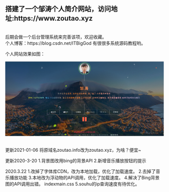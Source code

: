 
<h2>搭建了一个邹涛个人简介网站，访问地址:https://www.zoutao.xyz </h2>
<br>
后期会做一个后台管理系统来完善该项，欢迎收藏。
<br>
个人博客：https://blog.csdn.net/ITBigGod   
有很很多系统源码教程哟。

<br>

个人网站效果如图：

![图示](https://github.com/IsZouTao/zoutao.github.io/blob/master/showpic.png)


<br>
更新2021-01-06
将原域名zoutao.info改为zoutao.xyz，为啥？便宜~


更新2020-3-20
1.背景图改用bing的背景API
2.新增音乐播放按钮的提示

2020.3.22
1.改掉了字体库CDN，改为本地加载，优化了加载速度。 
2.去掉了音乐播放功能 
3.本地改为浮动物的API调用，优化了加载速度。 
4.解决了Bing背景图的API调用出错。 indexmain.css
5.souhu的ip查询速度有待优化。
<br>
